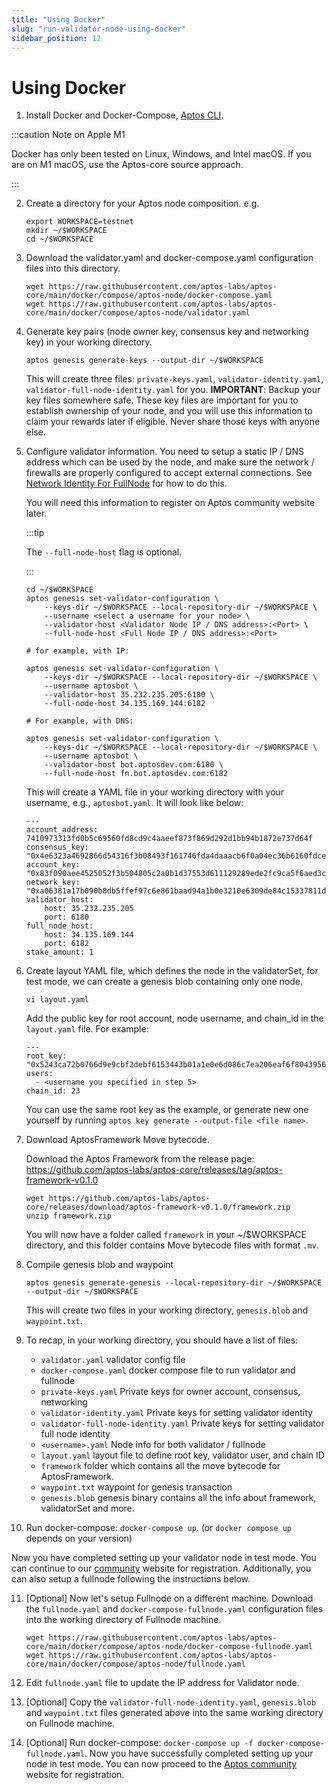 ```yaml
---
title: "Using Docker"
slug: "run-validator-node-using-docker"
sidebar_position: 12
---
```


# Using Docker

1. Install Docker and Docker-Compose, [Aptos CLI](https://github.com/aptos-labs/aptos-core/blob/main/crates/aptos/README.md).

:::caution Note on Apple M1

Docker has only been tested on Linux, Windows, and Intel macOS. If you are on M1 macOS, use the Aptos-core source approach.

:::

2. Create a directory for your Aptos node composition. e.g.
    ```
    export WORKSPACE=testnet
    mkdir ~/$WORKSPACE
    cd ~/$WORKSPACE
    ```

3. Download the validator.yaml and docker-compose.yaml configuration files into this directory.
    ```
    wget https://raw.githubusercontent.com/aptos-labs/aptos-core/main/docker/compose/aptos-node/docker-compose.yaml
    wget https://raw.githubusercontent.com/aptos-labs/aptos-core/main/docker/compose/aptos-node/validator.yaml
    ```

4. Generate key pairs (node owner key, consensus key and networking key) in your working directory.

    ```
    aptos genesis generate-keys --output-dir ~/$WORKSPACE
    ```

    This will create three files: `private-keys.yaml`, `validator-identity.yaml`, `validator-full-node-identity.yaml` for you. **IMPORTANT**: Backup your key files somewhere safe. These key files are important for you to establish ownership of your node, and you will use this information to claim your rewards later if eligible. Never share those keys with anyone else.

5. Configure validator information. You need to setup a static IP / DNS address which can be used by the node, and make sure the network / firewalls are properly configured to accept external connections. See [Network Identity For FullNode](/tutorials/full-node/network-identity-fullnode.md) for how to do this. 

    You will need this information to register on Aptos community website later.

    :::tip

    The `--full-node-host` flag is optional.

    :::

    ```
    cd ~/$WORKSPACE
    aptos genesis set-validator-configuration \
        --keys-dir ~/$WORKSPACE --local-repository-dir ~/$WORKSPACE \
        --username <select a username for your node> \
        --validator-host <Validator Node IP / DNS address>:<Port> \
        --full-node-host <Full Node IP / DNS address>:<Port>

    # for example, with IP:

    aptos genesis set-validator-configuration \
        --keys-dir ~/$WORKSPACE --local-repository-dir ~/$WORKSPACE \
        --username aptosbot \
        --validator-host 35.232.235.205:6180 \
        --full-node-host 34.135.169.144:6182

    # For example, with DNS:

    aptos genesis set-validator-configuration \
        --keys-dir ~/$WORKSPACE --local-repository-dir ~/$WORKSPACE \
        --username aptosbot \
        --validator-host bot.aptosdev.com:6180 \
        --full-node-host fn.bot.aptosdev.com:6182
    ```

    This will create a YAML file in your working directory with your username, e.g., `aptosbot.yaml`. It will look like below: 

    ```
    ---
    account_address: 7410973313fd0b5c69560fd8cd9c4aaeef873f869d292d1bb94b1872e737d64f
    consensus_key: "0x4e6323a4692866d54316f3b08493f161746fda4daaacb6f0a04ec36b6160fdce"
    account_key: "0x83f090aee4525052f3b504805c2a0b1d37553d611129289ede2fc9ca5f6aed3c"
    network_key: "0xa06381a17b090b8db5ffef97c6e861baad94a1b0e3210e6309de84c15337811d"
    validator_host:
        host: 35.232.235.205
        port: 6180
    full_node_host:
        host: 34.135.169.144
        port: 6182
    stake_amount: 1
    ```

6. Create layout YAML file, which defines the node in the validatorSet, for test mode, we can create a genesis blob containing only one node.

    ```
    vi layout.yaml
    ```

    Add the public key for root account, node username, and chain_id in the `layout.yaml` file. For example:

    ```
    ---
    root_key: "0x5243ca72b0766d9e9cbf2debf6153443b01a1e0e6d086c7ea206eaf6f8043956"
    users:
      - <username you specified in step 5>
    chain_id: 23
    ```

    You can use the same root key as the example, or generate new one yourself by running `aptos key generate --output-file <file name>`.

7. Download AptosFramework Move bytecode.

    Download the Aptos Framework from the release page: https://github.com/aptos-labs/aptos-core/releases/tag/aptos-framework-v0.1.0

    ```
    wget https://github.com/aptos-labs/aptos-core/releases/download/aptos-framework-v0.1.0/framework.zip
    unzip framework.zip
    ```

    You will now have a folder called `framework` in your ~/$WORKSPACE directory, and this folder contains Move bytecode files with format `.mv`.

8. Compile genesis blob and waypoint

    ```
    aptos genesis generate-genesis --local-repository-dir ~/$WORKSPACE --output-dir ~/$WORKSPACE
    ```

    This will create two files in your working directory, `genesis.blob` and `waypoint.txt`.

9. To recap, in your working directory, you should have a list of files:
    - `validator.yaml` validator config file
    - `docker-compose.yaml` docker compose file to run validator and fullnode
    - `private-keys.yaml` Private keys for owner account, consensus, networking
    - `validator-identity.yaml` Private keys for setting validator identity
    - `validator-full-node-identity.yaml` Private keys for setting validator full node identity
    - `<username>.yaml` Node info for both validator / fullnode
    - `layout.yaml` layout file to define root key, validator user, and chain ID
    - `framework` folder which contains all the move bytecode for AptosFramework.
    - `waypoint.txt` waypoint for genesis transaction
    - `genesis.blob` genesis binary contains all the info about framework, validatorSet and more.

10. Run docker-compose: `docker-compose up`. (or `docker compose up` depends on your version)

Now you have completed setting up your validator node in test mode. You can continue to our [community](https://community.aptoslabs.com/) website for registration. Additionally, you can also setup a fullnode following the instructions below.

11. [Optional] Now let's setup Fullnode on a different machine. Download the `fullnode.yaml` and `docker-compose-fullnode.yaml` configuration files into the working directory of Fullnode machine.
    ```
    wget https://raw.githubusercontent.com/aptos-labs/aptos-core/main/docker/compose/aptos-node/docker-compose-fullnode.yaml
    wget https://raw.githubusercontent.com/aptos-labs/aptos-core/main/docker/compose/aptos-node/fullnode.yaml
    ```

12. Edit `fullnode.yaml` file to update the IP address for Validator node.

13. [Optional] Copy the `validator-full-node-identity.yaml`, `genesis.blob` and `waypoint.txt` files generated above into the same working directory on Fullnode machine.

14. [Optional] Run docker-compose: `docker-compose up -f docker-compose-fullnode.yaml`.
Now you have successfully completed setting up your node in test mode. You can now proceed to the [Aptos community](https://community.aptoslabs.com/) website for registration.
